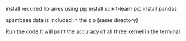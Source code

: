 install required libraries using
    pip install scikit-learn
    pip install pandas

spambase.data is included in the zip (same directory)

Run the code
It will print the accuracy of all three kernel in the terminal 